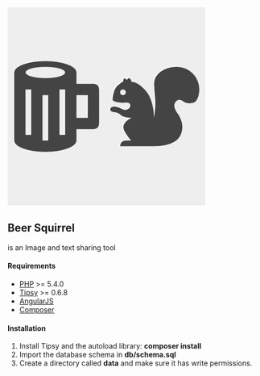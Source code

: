 ![Beer Squirrel](https://raw.githubusercontent.com/arzynik/beersquirrel/master/www/icon.png)

## Beer Squirrel

is an Image and text sharing tool


#### Requirements

- [PHP](http://php.net/) >= 5.4.0
- [Tipsy](http://tipsy.la/) >= 0.6.8
- [AngularJS](https://angularjs.org/)
- [Composer](https://getcomposer.org/)

#### Installation

1. Install Tipsy and the autoload library: **composer install**
2. Import the database schema in **db/schema.sql**
3. Create a directory called **data** and make sure it has write permissions.


